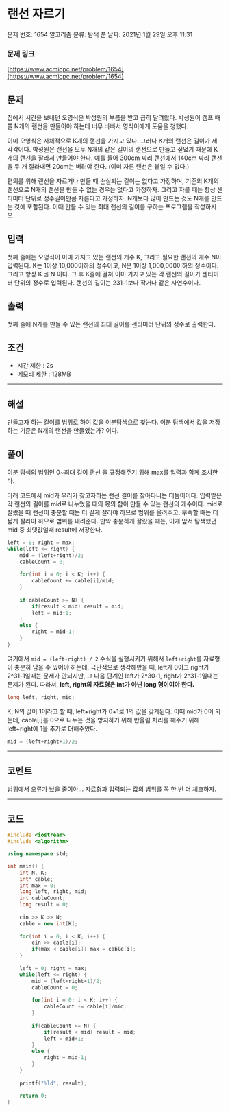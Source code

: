 # 랜선 자르기

문제 번호: 1654
알고리즘 분류: 탐색
푼 날짜: 2021년 1월 29일 오후 11:31

### 문제 링크

[https://www.acmicpc.net/problem/1654](https://www.acmicpc.net/problem/1654)

## 문제

집에서 시간을 보내던 오영식은 박성원의 부름을 받고 급히 달려왔다. 박성원이 캠프 때 쓸 N개의 랜선을 만들어야 하는데 너무 바빠서 영식이에게 도움을 청했다.

이미 오영식은 자체적으로 K개의 랜선을 가지고 있다. 그러나 K개의 랜선은 길이가 제각각이다. 박성원은 랜선을 모두 N개의 같은 길이의 랜선으로 만들고 싶었기 때문에 K개의 랜선을 잘라서 만들어야 한다. 예를 들어 300cm 짜리 랜선에서 140cm 짜리 랜선을 두 개 잘라내면 20cm는 버려야 한다. (이미 자른 랜선은 붙일 수 없다.)

편의를 위해 랜선을 자르거나 만들 때 손실되는 길이는 없다고 가정하며, 기존의 K개의 랜선으로 N개의 랜선을 만들 수 없는 경우는 없다고 가정하자. 그리고 자를 때는 항상 센티미터 단위로 정수길이만큼 자른다고 가정하자. N개보다 많이 만드는 것도 N개를 만드는 것에 포함된다. 이때 만들 수 있는 최대 랜선의 길이를 구하는 프로그램을 작성하시오.

## 입력

첫째 줄에는 오영식이 이미 가지고 있는 랜선의 개수 K, 그리고 필요한 랜선의 개수 N이 입력된다. K는 1이상 10,000이하의 정수이고, N은 1이상 1,000,000이하의 정수이다. 그리고 항상 K ≦ N 이다. 그 후 K줄에 걸쳐 이미 가지고 있는 각 랜선의 길이가 센티미터 단위의 정수로 입력된다. 랜선의 길이는 231-1보다 작거나 같은 자연수이다.

## 출력

첫째 줄에 N개를 만들 수 있는 랜선의 최대 길이를 센티미터 단위의 정수로 출력한다.

## 조건

- 시간 제한 : 2s
- 메모리 제한 : 128MB

---

## 해설

만들고자 하는 길이를 범위로 하여 값을 이분탐색으로 찾는다. 이분 탐색에서 값을 저장하는 기준은 N개의 랜선을 만들었는가? 이다.

## 풀이

이분 탐색의 범위인 0~최대 길이 랜선 을 규정해주기 위해 max를 입력과 함께 조사한다. 

아래 코드에서 mid가 우리가 찾고자하는 랜선 길이를 찾아다니는 더듬이이다. 입력받은 각 랜선의 길이를 mid로 나누었을 때의 몫의 합이 만들 수 있는 랜선의 개수이다. mid로 잘랐을 때 랜선이 충분할 때는 더 길게 잘라야 하므로 범위를 올려주고, 부족할 때는 더 짧게 잘라야 하므로 범위를 내려준다. 만약 충분하게 잘랐을 때는, 이게 앞서 탐색했던 mid 중 최댓값일때 result에 저장한다. 

```cpp
left = 0; right = max;
while(left <= right) {
    mid = (left+right)/2;
    cableCount = 0;
    
    for(int i = 0; i < K; i++) {
        cableCount += cable[i]/mid;
    }
    
    if(cableCount >= N) {
        if(result < mid) result = mid;
        left = mid+1;
    }
    else {
        right = mid-1;
    }
}
```

여기에서 `mid = (left+right) / 2` 수식을 실행시키기 위해서 `left+right`를 자료형이 충분히 담을 수 있어야 하는데, 극단적으로 생각해봤을 때, left가 0이고 right가 2^31-1일때는 문제가 안되지만, 그 다음 단계인 left가 2^30-1, right가 2^31-1일때는 문제가 된다. 따라서, **left, right의 자료형은 int가 아닌 long 형이여야 한다.**

```cpp
long left, right, mid;
```

K, N의 값이 1이라고 할 때, left+right가 0+1로 1의 값을 갖게된다. 이때 mid가 0이 되는데, cable[i]를 0으로 나누는 것을 방지하기 위해 반올림 처리를 해주기 위해 left+right에 1을 추가로 더해주었다. 

```cpp
mid = (left+right+1)/2;
```

---

## 코멘트

범위에서 오류가 났을 줄이야... 자료형과 입력되는 값의 범위를 꼭 한 번 더 체크하자.

---

## 코드

```cpp
#include <iostream>
#include <algorithm>

using namespace std;

int main() {
    int N, K;
    int* cable;
    int max = 0;
    long left, right, mid;
    int cableCount;
    long result = 0;
    
    cin >> K >> N;
    cable = new int[K];
    
    for(int i = 0; i < K; i++) {
        cin >> cable[i];
        if(max < cable[i]) max = cable[i];
    }
    
    left = 0; right = max;
    while(left <= right) {
        mid = (left+right+1)/2;
        cableCount = 0;
        
        for(int i = 0; i < K; i++) {
            cableCount += cable[i]/mid;
        }
        
        if(cableCount >= N) {
            if(result < mid) result = mid;
            left = mid+1;
        }
        else {
            right = mid-1;
        }
    }
    
    printf("%ld", result);
    
    return 0;
}
```